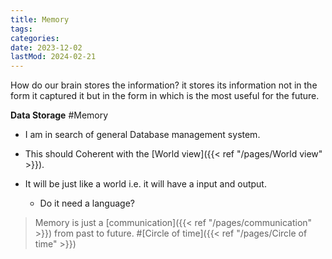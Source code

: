```yaml
---
title: Memory
tags:
categories:
date: 2023-12-02
lastMod: 2024-02-21
---
```

How do our brain stores the information? it stores its information not in the form it captured it but in the form in which is the most useful for the future.

**Data Storage** #Memory

  + I am in search of general Database management system.

  + This should Coherent with the [World view]({{< ref "/pages/World view" >}}).

  + It will be just like a world i.e. it will have a input and output.

    + Do it need a language?

> Memory is just a [communication]({{< ref "/pages/communication" >}}) from past to future. #[Circle of time]({{< ref "/pages/Circle of time" >}})
